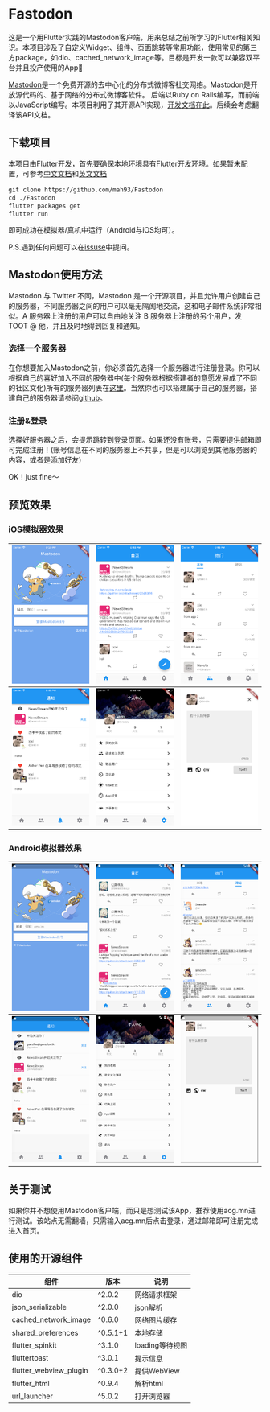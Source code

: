 # Fastodon

这是一个用Flutter实践的Mastodon客户端，用来总结之前所学习的Flutter相关知识。本项目涉及了自定义Widget、组件、页面跳转等常用功能，使用常见的第三方package，如dio、cached_network_image等。目标是开发一款可以兼容双平台并且投产使用的App👏

[Mastodon](https://joinmastodon.org/)是一个免费开源的去中心化的分布式微博客社交网络。Mastodon是开放源代码的、基于网络的分布式微博客软件。 后端以Ruby on Rails编写，而前端以JavaScript编写。本项目利用了其开源API实现，[开发文档在此](https://docs.joinmastodon.org/)。后续会考虑翻译该API文档。

## 下载项目
本项目由Flutter开发，首先要确保本地环境具有Flutter开发环境。如果暂未配置，可参考[中文文档](https://flutterchina.club/docs/)和[英文文档](https://flutter.dev/docs/get-started/install)

```
git clone https://github.com/mah93/Fastodon
cd ./Fastodon
flutter packages get
flutter run
```
即可成功在模拟器/真机中运行（Android与iOS均可）。

P.S.遇到任何问题可以在[issuse](https://github.com/mah93/Fastodon/issuse)中提问。

## Mastodon使用方法

Mastodon 与 Twitter 不同，Mastodon 是一个开源项目，并且允许用户创建自己的服务器，不同服务器之间的用户可以毫无隔阂地交流，这和电子邮件系统非常相似。A 服务器上注册的用户可以自由地关注 B 服务器上注册的另个用户，发 TOOT @ 他，并且及时地得到回复和通知。

### 选择一个服务器
在你想要加入Mastodon之前，你必须首先选择一个服务器进行注册登录。你可以根据自己的喜好加入不同的服务器中(每个服务器根据搭建者的意愿发展成了不同的社区文化)所有的服务器列表在[这里](https://joinmastodon.org/)。当然你也可以搭建属于自己的服务器，搭建自己的服务器请参阅[github](https://github.com/tootsuite/documentation#running-mastodon)。

### 注册&登录
选择好服务器之后，会提示跳转到登录页面。如果还没有账号，只需要提供邮箱即可完成注册！(账号信息在不同的服务器上不共享，但是可以浏览到其他服务器的内容，或者是添加好友)

OK！just fine～

## 预览效果
### iOS模拟器效果

| ![](./screenshot/iOS/pic_1.png) | ![](./screenshot/iOS/pic_2.png) |![](./screenshot/iOS/pic_3.png)  |
|-|-|-|
|  ![](./screenshot/iOS/pic_4.png)   |   ![](./screenshot/iOS/pic_5.png)   |   ![](./screenshot/iOS/pic_6.png)   |

### Android模拟器效果

| ![](./screenshot/Android/pic_1.png) | ![](./screenshot/Android/pic_2.png) |![](./screenshot/Android/pic_3.png)  |
|-|-|-|
|  ![](./screenshot/Android/pic_4.png)   |   ![](./screenshot/Android/pic_5.png)   |   ![](./screenshot/Android/pic_6.png)   |

## 关于测试
如果你并不想使用Mastodon客户端，而只是想测试该App，推荐使用acg.mn进行测试。该站点无需翻墙，只需输入acg.mn后点击登录，通过邮箱即可注册完成进入首页。

## 使用的开源组件

| 组件  | 版本         | 说明     |
| -------- | ------------------------- | -------- |
| dio     | ^2.0.2     | 网络请求框架     |
| json_serializable      | ^2.0.0      | json解析  |
| cached_network_image    | ^0.6.0    | 网络图片缓存     |
| shared_preferences   | ^0.5.1+1   | 本地存储     |
| flutter_spinkit  | ^3.1.0  | loading等待视图     |
| fluttertoast | ^3.0.1 | 提示信息     |
| flutter_webview_plugin    | ^0.3.0+2    | 提供WebView     |
| flutter_html   | ^0.9.4   | 解析html     |
| url_launcher   | ^5.0.2   | 打开浏览器     |
